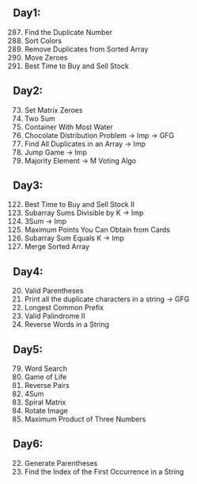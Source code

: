 ## Day1:
287. Find the Duplicate Number
75. Sort Colors
26. Remove Duplicates from Sorted Array
283. Move Zeroes
121. Best Time to Buy and Sell Stock

## Day2:
73. Set Matrix Zeroes
1. Two Sum
11. Container With Most Water <br>
00. Chocolate Distribution Problem -> Imp -> GFG
442. Find All Duplicates in an Array -> Imp
55. Jump Game -> Imp
169. Majority Element -> M Voting Algo

## Day3:
122. Best Time to Buy and Sell Stock II
974. Subarray Sums Divisible by K -> Imp
15. 3Sum -> Imp
1423. Maximum Points You Can Obtain from Cards
560. Subarray Sum Equals K -> Imp
88. Merge Sorted Array

## Day4:
20. Valid Parentheses
00. Print all the duplicate characters in a string -> GFG
14. Longest Common Prefix
680. Valid Palindrome II
151. Reverse Words in a String

## Day5:
79. Word Search
289. Game of Life
493. Reverse Pairs
18. 4Sum
54. Spiral Matrix
48. Rotate Image
628. Maximum Product of Three Numbers

## Day6:
22. Generate Parentheses
28. Find the Index of the First Occurrence in a String








